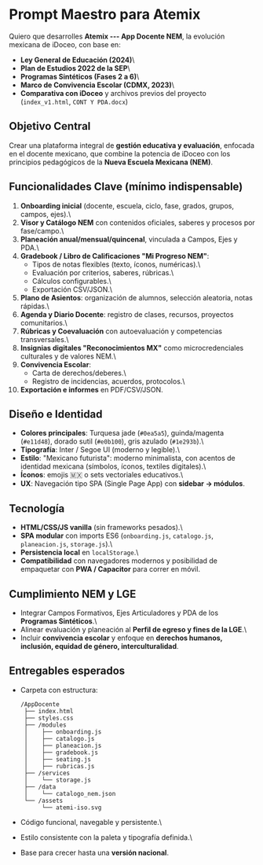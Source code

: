 # Prompt Maestro para Atemix

Quiero que desarrolles **Atemix --- App Docente NEM**, la evolución
mexicana de iDoceo, con base en:

-   **Ley General de Educación (2024)**\
-   **Plan de Estudios 2022 de la SEP**\
-   **Programas Sintéticos (Fases 2 a 6)**\
-   **Marco de Convivencia Escolar (CDMX, 2023)**\
-   **Comparativa con iDoceo** y archivos previos del proyecto
    (`index_v1.html`, `CONT Y PDA.docx`)

## Objetivo Central

Crear una plataforma integral de **gestión educativa y evaluación**,
enfocada en el docente mexicano, que combine la potencia de iDoceo con
los principios pedagógicos de la **Nueva Escuela Mexicana (NEM)**.

## Funcionalidades Clave (mínimo indispensable)

1.  **Onboarding inicial** (docente, escuela, ciclo, fase, grados,
    grupos, campos, ejes).\
2.  **Visor y Catálogo NEM** con contenidos oficiales, saberes y
    procesos por fase/campo.\
3.  **Planeación anual/mensual/quincenal**, vinculada a Campos, Ejes y
    PDA.\
4.  **Gradebook / Libro de Calificaciones "Mi Progreso NEM"**:
    -   Tipos de notas flexibles (texto, íconos, numéricas).\
    -   Evaluación por criterios, saberes, rúbricas.\
    -   Cálculos configurables.\
    -   Exportación CSV/JSON.\
5.  **Plano de Asientos**: organización de alumnos, selección aleatoria,
    notas rápidas.\
6.  **Agenda y Diario Docente**: registro de clases, recursos, proyectos
    comunitarios.\
7.  **Rúbricas y Coevaluación** con autoevaluación y competencias
    transversales.\
8.  **Insignias digitales "Reconocimientos MX"** como microcredenciales
    culturales y de valores NEM.\
9.  **Convivencia Escolar**:
    -   Carta de derechos/deberes.\
    -   Registro de incidencias, acuerdos, protocolos.\
10. **Exportación e informes** en PDF/CSV/JSON.

## Diseño e Identidad

-   **Colores principales**: Turquesa jade (`#0ea5a5`), guinda/magenta
    (`#e11d48`), dorado sutil (`#e0b100`), gris azulado (`#1e293b`).\
-   **Tipografía**: Inter / Segoe UI (moderno y legible).\
-   **Estilo**: "Mexicano futurista": moderno minimalista, con acentos
    de identidad mexicana (símbolos, íconos, textiles digitales).\
-   **Íconos**: emojis 🇲🇽 o sets vectoriales educativos.\
-   **UX**: Navegación tipo SPA (Single Page App) con **sidebar →
    módulos**.

## Tecnología

-   **HTML/CSS/JS vanilla** (sin frameworks pesados).\
-   **SPA modular** con imports ES6 (`onboarding.js`, `catalogo.js`,
    `planeacion.js`, `storage.js`).\
-   **Persistencia local** en `localStorage`.\
-   **Compatibilidad** con navegadores modernos y posibilidad de
    empaquetar con **PWA / Capacitor** para correr en móvil.

## Cumplimiento NEM y LGE

-   Integrar Campos Formativos, Ejes Articuladores y PDA de los
    **Programas Sintéticos**.\
-   Alinear evaluación y planeación al **Perfil de egreso y fines de la
    LGE**.\
-   Incluir **convivencia escolar** y enfoque en **derechos humanos,
    inclusión, equidad de género, interculturalidad**.

## Entregables esperados

-   Carpeta con estructura:

        /AppDocente
         ├── index.html
         ├── styles.css
         ├── /modules
         │    ├── onboarding.js
         │    ├── catalogo.js
         │    ├── planeacion.js
         │    ├── gradebook.js
         │    ├── seating.js
         │    ├── rubricas.js
         ├── /services
         │    └── storage.js
         ├── /data
         │    └── catalogo_nem.json
         └── /assets
              └── atemi-iso.svg

-   Código funcional, navegable y persistente.\

-   Estilo consistente con la paleta y tipografía definida.\

-   Base para crecer hasta una **versión nacional**.
